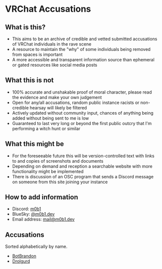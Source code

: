# VRChat Accusations

## What is this?

- This aims to be an archive of credible and vetted submitted accusations of VRChat individuals in the rave scene
- A resource to maintain the "why" of some individuals being removed from spaces is important
- A more accessible and transparent information source than ephemeral or gated resources like social media posts

## What this is not

- 100% accurate and unshakable proof of moral character, please read the evidence and make your own judgement
- Open for any/all accusations, random public instance racists or non-credible hearsay will likely be filtered
- Actively updated without community input, chances of anything being added without being sent to me is low
- Guaranteed to last very long or beyond the first public outcry that I'm performing a witch hunt or similar

## What this might be

- For the foreseeable future this will be version-controlled text with links to and copies of screenshots and documents
- Depending on demand and reception a searchable website with more functionality might be implemented
- There  is discussion of an OSC program that sends a Discord message on someone from this site joining your instance

## How to add information

- Discord: [m0b1](https://discord.com/users/143888967253622784)
- BlueSky: [@m0b1.dev](https://bsky.app/profile/m0b1.dev)
- Email address: [mail@m0b1.dev](mailto:mail@m0b1.dev)

## Accusations

Sorted alphabetically by name.

- [BotBrandon](./bot-brandon)
- [Drolgurd](./drolgurd)
